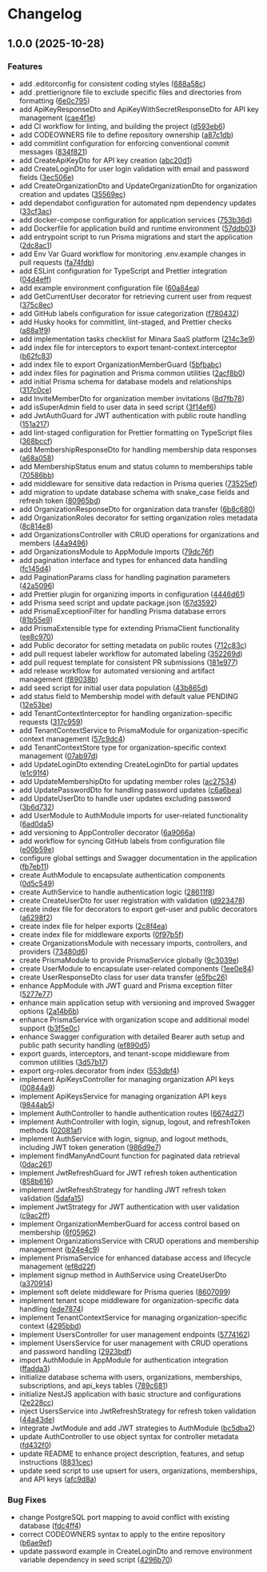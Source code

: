 # Changelog

## 1.0.0 (2025-10-28)


### Features

* add .editorconfig for consistent coding styles ([688a58c](https://github.com/habberrih/minara/commit/688a58c2f2a364521a89aa4fc6d102d403937cda))
* add .prettierignore file to exclude specific files and directories from formatting ([6e0c795](https://github.com/habberrih/minara/commit/6e0c7950d54837d1d9090f34c123b932a9afe487))
* add ApiKeyResponseDto and ApiKeyWithSecretResponseDto for API key management ([cae4f1e](https://github.com/habberrih/minara/commit/cae4f1e7c3e60eb424debcab1029ec9791093eee))
* add CI workflow for linting, and building the project ([d593eb6](https://github.com/habberrih/minara/commit/d593eb63816b90a1255265702b4db16d8c9bb0f8))
* add CODEOWNERS file to define repository ownership ([a87c1db](https://github.com/habberrih/minara/commit/a87c1dbeb93bbfabcb61b83606a62ee92877f0a3))
* add commitlint configuration for enforcing conventional commit messages ([834f821](https://github.com/habberrih/minara/commit/834f8213b098497dce6ec4164fa09a60c48dd10e))
* add CreateApiKeyDto for API key creation ([abc20d1](https://github.com/habberrih/minara/commit/abc20d1595a3cacc6948692ac398eb5326294b53))
* add CreateLoginDto for user login validation with email and password fields ([3ec506e](https://github.com/habberrih/minara/commit/3ec506ee5ecae94e7510b4a59e68d70972608fda))
* add CreateOrganizationDto and UpdateOrganizationDto for organization creation and updates ([35569ec](https://github.com/habberrih/minara/commit/35569ec323d5a2726bee16a79b85aa31c0580e12))
* add dependabot configuration for automated npm dependency updates ([33cf3ac](https://github.com/habberrih/minara/commit/33cf3ac5497448dd2be8594139a6a94b46c0e93d))
* add docker-compose configuration for application services ([753b36d](https://github.com/habberrih/minara/commit/753b36d37d4b772e072aad9d989c54bfdb1da241))
* add Dockerfile for application build and runtime environment ([57ddb03](https://github.com/habberrih/minara/commit/57ddb038c905f48bc0a62cdef5cd078f58652f9b))
* add entrypoint script to run Prisma migrations and start the application ([2dc8ac1](https://github.com/habberrih/minara/commit/2dc8ac16b8405882e7ca229ab54167050eca1f22))
* add Env Var Guard workflow for monitoring .env.example changes in pull requests ([fa74fdb](https://github.com/habberrih/minara/commit/fa74fdb297666160569028d656e3a7b0a0f0a3e5))
* add ESLint configuration for TypeScript and Prettier integration ([04d4eff](https://github.com/habberrih/minara/commit/04d4eff21354fa19008c05d6a7329705aa31457e))
* add example environment configuration file ([60a84ea](https://github.com/habberrih/minara/commit/60a84eac60947901fa9c6eb592b28930ca52b622))
* add GetCurrentUser decorator for retrieving current user from request ([375c8ec](https://github.com/habberrih/minara/commit/375c8eccb81ae10cc7f3b93568991e00fa2844ef))
* add GitHub labels configuration for issue categorization ([f780432](https://github.com/habberrih/minara/commit/f780432875c1e16705a93f9432e24abeb0713715))
* add Husky hooks for commitlint, lint-staged, and Prettier checks ([a88a1f9](https://github.com/habberrih/minara/commit/a88a1f93f5f6226a769cb5ba433063008d163dfc))
* add implementation tasks checklist for Minara SaaS platform ([214c3e9](https://github.com/habberrih/minara/commit/214c3e9f6ada9b2e7bf48c9c1e0a4e9b0d84d701))
* add index file for interceptors to export tenant-context.interceptor ([b62fc83](https://github.com/habberrih/minara/commit/b62fc834760db236b5ec06cca5779e5cd0c49fcb))
* add index file to export OrganizationMemberGuard ([5bfbabc](https://github.com/habberrih/minara/commit/5bfbabc5b56b4136ef5279d4874be55c8bd1ac8c))
* add index files for pagination and Prisma common utilities ([2acf8b0](https://github.com/habberrih/minara/commit/2acf8b0ad464fd7a604ed33371b7e3241739cd3d))
* add initial Prisma schema for database models and relationships ([317c0ce](https://github.com/habberrih/minara/commit/317c0cec340f97e16b74e4549d792a77dd4db2b5))
* add InviteMemberDto for organization member invitations ([8d7fb78](https://github.com/habberrih/minara/commit/8d7fb788480dffe260b8bee10862127e07171b1c))
* add isSuperAdmin field to user data in seed script ([3f14ef6](https://github.com/habberrih/minara/commit/3f14ef61c7108b7a7b889f7dcaed2f0519217734))
* add JwtAuthGuard for JWT authentication with public route handling ([151a217](https://github.com/habberrih/minara/commit/151a217fc280149f48624d37290cd871083fbfe0))
* add lint-staged configuration for Prettier formatting on TypeScript files ([368bccf](https://github.com/habberrih/minara/commit/368bccf20c2383d46be10985ddd39de249b02719))
* add MembershipResponseDto for handling membership data responses ([a68a058](https://github.com/habberrih/minara/commit/a68a0581f9bac9589673de235cd8ef004b154314))
* add MembershipStatus enum and status column to memberships table ([70586bb](https://github.com/habberrih/minara/commit/70586bbe1e3ec2e31d10d93f49c866d60e9911fa))
* add middleware for sensitive data redaction in Prisma queries ([73525ef](https://github.com/habberrih/minara/commit/73525ef15fc5b27b5a89db8f79b58c26348a09f4))
* add migration to update database schema with snake_case fields and refresh token ([80965bd](https://github.com/habberrih/minara/commit/80965bd4931db0a0959d5641edc194d24763e4b5))
* add OrganizationResponseDto for organization data transfer ([6b8c680](https://github.com/habberrih/minara/commit/6b8c6807480d81c32fc0828f7c98776071c876fe))
* add OrganizationRoles decorator for setting organization roles metadata ([8c814e8](https://github.com/habberrih/minara/commit/8c814e8c77ae7c40593b02c752f4ca2a814aa378))
* add OrganizationsController with CRUD operations for organizations and members ([44a9496](https://github.com/habberrih/minara/commit/44a94960b4e243bf93d6e06bed84c5c0a4fd3205))
* add OrganizationsModule to AppModule imports ([79dc76f](https://github.com/habberrih/minara/commit/79dc76faabcbce89873cea762b6088763c53b7fd))
* add pagination interface and types for enhanced data handling ([fc145d4](https://github.com/habberrih/minara/commit/fc145d40cc8e010fc0befd36574974888da3e6fd))
* add PaginationParams class for handling pagination parameters ([42a5096](https://github.com/habberrih/minara/commit/42a5096a72866e7a8f96b077313d5fcc5ab4287c))
* add Prettier plugin for organizing imports in configuration ([4446d61](https://github.com/habberrih/minara/commit/4446d61a480fb01e9b0182b0bbd47e3b46906024))
* add Prisma seed script and update package.json ([67d3592](https://github.com/habberrih/minara/commit/67d3592450ce489abe7e03680082d0b0cecfcc3b))
* add PrismaExceptionFilter for handling Prisma database errors ([81b55e9](https://github.com/habberrih/minara/commit/81b55e9a6b4c5ddc0ae8135f98a715fec7442912))
* add PrismaExtensible type for extending PrismaClient functionality ([ee8c970](https://github.com/habberrih/minara/commit/ee8c970d7d4130420d9246ac64d6c4d2d9809469))
* add Public decorator for setting metadata on public routes ([712c83c](https://github.com/habberrih/minara/commit/712c83cca5fc44e448a99737dc220e312f8e87d5))
* add pull request labeler workflow for automated labeling ([352269d](https://github.com/habberrih/minara/commit/352269d2efc19101834fee7c330f65f72ad4a342))
* add pull request template for consistent PR submissions ([181e977](https://github.com/habberrih/minara/commit/181e977d09128f9cd2c4662e3e600bb59095b541))
* add release workflow for automated versioning and artifact management ([f89038b](https://github.com/habberrih/minara/commit/f89038b684ef615913c1cc1bd17bf5442f6f67c7))
* add seed script for initial user data population ([43b865d](https://github.com/habberrih/minara/commit/43b865db6cdc0aca2465612bfe63d11f30f8fff7))
* add status field to Membership model with default value PENDING ([12e53be](https://github.com/habberrih/minara/commit/12e53be4f4c59f2c41e0b898e4f2bb6e792f8ea3))
* add TenantContextInterceptor for handling organization-specific requests ([317c959](https://github.com/habberrih/minara/commit/317c959d15cd5eaf1a015d7722a0e4cbdaf2ba39))
* add TenantContextService to PrismaModule for organization-specific context management ([57c9dc4](https://github.com/habberrih/minara/commit/57c9dc489d4a3d80ef675a3ddadc164fecc733f4))
* add TenantContextStore type for organization-specific context management ([07ab97d](https://github.com/habberrih/minara/commit/07ab97de070f52043ff0a0c2bc3d49c904f4d2a1))
* add UpdateLoginDto extending CreateLoginDto for partial updates ([e1c91f4](https://github.com/habberrih/minara/commit/e1c91f4f29e5dde37045917b224e965cb42c20b2))
* add UpdateMembershipDto for updating member roles ([ac27534](https://github.com/habberrih/minara/commit/ac275347d4e6c05a3f77849e4ce537ad3a4028bc))
* add UpdatePasswordDto for handling password updates ([c6a6bea](https://github.com/habberrih/minara/commit/c6a6beaa6393123fac9fdf810245173edfc00532))
* add UpdateUserDto to handle user updates excluding password ([3b6d732](https://github.com/habberrih/minara/commit/3b6d7324397b2be896acce12a7f22ea035fc91bf))
* add UserModule to AuthModule imports for user-related functionality ([6ad0da5](https://github.com/habberrih/minara/commit/6ad0da5a32b38fade0eeb0d32ce0d3edfa113a11))
* add versioning to AppController decorator ([6a9066a](https://github.com/habberrih/minara/commit/6a9066a73f6ff00fbdb7873b807e037e7c6ade76))
* add workflow for syncing GitHub labels from configuration file ([e00b59e](https://github.com/habberrih/minara/commit/e00b59ea7b376d70c153b35541f6a2bae978c831))
* configure global settings and Swagger documentation in the application ([fb7eb11](https://github.com/habberrih/minara/commit/fb7eb11e3d9301aa0007f3d7110804c2da172871))
* create AuthModule to encapsulate authentication components ([0d5c549](https://github.com/habberrih/minara/commit/0d5c549337ba94a2fcce046e88070ec0e001d5de))
* create AuthService to handle authentication logic ([28611f8](https://github.com/habberrih/minara/commit/28611f81acf306fe981e4a856dda55c76913efb4))
* create CreateUserDto for user registration with validation ([d923478](https://github.com/habberrih/minara/commit/d9234784967986eee0780dbdc6e6a5b15d342b3c))
* create index file for decorators to export get-user and public decorators ([a6298f2](https://github.com/habberrih/minara/commit/a6298f22f41edb594d347a0a0ece6810a5405ead))
* create index file for helper exports ([2c8f4ea](https://github.com/habberrih/minara/commit/2c8f4ea5961330a3b03bc69bb5968fb28d7ac457))
* create index file for middleware exports ([0f97b5f](https://github.com/habberrih/minara/commit/0f97b5fef0edd919aed042ab6cbff5d2097bb33a))
* create OrganizationsModule with necessary imports, controllers, and providers ([73480d6](https://github.com/habberrih/minara/commit/73480d6d14716ca1a59d124ccc64f96151fea11f))
* create PrismaModule to provide PrismaService globally ([9c3039e](https://github.com/habberrih/minara/commit/9c3039e44b42fb2969db8ebe9cb15d6959730f5d))
* create UserModule to encapsulate user-related components ([1ee0e84](https://github.com/habberrih/minara/commit/1ee0e8471f6d3dbc945d589b729deca10bfffa8e))
* create UserResponseDto class for user data transfer ([e5fbc26](https://github.com/habberrih/minara/commit/e5fbc26bc59d44a9115e7130a5f7fa8238342277))
* enhance AppModule with JWT guard and Prisma exception filter ([5277e77](https://github.com/habberrih/minara/commit/5277e778e084ca3fba8bcc0f078a8642947741d7))
* enhance main application setup with versioning and improved Swagger options ([2a14b6b](https://github.com/habberrih/minara/commit/2a14b6b2db8c20ad92b7f729d5e0229e06ce95d2))
* enhance PrismaService with organization scope and additional model support ([b3f5e0c](https://github.com/habberrih/minara/commit/b3f5e0c9c00cc5fc6876b98683d4919a8c188ee5))
* enhance Swagger configuration with detailed Bearer auth setup and public path security handling ([ef890d5](https://github.com/habberrih/minara/commit/ef890d50980cd29fb3511abf7c85b5ecbc0887af))
* export guards, interceptors, and tenant-scope middleware from common utilities ([3d57b17](https://github.com/habberrih/minara/commit/3d57b17cc07b07ff081f52f9e0986c6a249d0cb9))
* export org-roles.decorator from index ([553dbf4](https://github.com/habberrih/minara/commit/553dbf4b04658ef9d3a74b8ab58436f53be7399c))
* implement ApiKeysController for managing organization API keys ([00844a9](https://github.com/habberrih/minara/commit/00844a977d020be5f0d3157a47871f0fa2db8fe6))
* implement ApiKeysService for managing organization API keys ([9844ab5](https://github.com/habberrih/minara/commit/9844ab5b3f263aca633c981235226b5c46cbd53a))
* implement AuthController to handle authentication routes ([6674d27](https://github.com/habberrih/minara/commit/6674d277820822081a64b0fdce7bafa0bf2583ee))
* implement AuthController with login, signup, logout, and refreshToken methods ([02081af](https://github.com/habberrih/minara/commit/02081af22e18cc701e3a0fbf035ac30cc0b71328))
* implement AuthService with login, signup, and logout methods, including JWT token generation ([986d9e7](https://github.com/habberrih/minara/commit/986d9e72ddacdfe38940060f51a5c0506f0fbbf4))
* implement findManyAndCount function for paginated data retrieval ([0dac261](https://github.com/habberrih/minara/commit/0dac26154a816a60693bde4b9b546eafc3625632))
* implement JwtRefreshGuard for JWT refresh token authentication ([858b616](https://github.com/habberrih/minara/commit/858b6163b318c850174f010cbf4e60f18312cd64))
* implement JwtRefreshStrategy for handling JWT refresh token validation ([5dafa15](https://github.com/habberrih/minara/commit/5dafa15cc217e4e2d4bf327d25a5203ca4b82c30))
* implement JwtStrategy for JWT authentication with user validation ([c9ac2ff](https://github.com/habberrih/minara/commit/c9ac2ff36c0aad17a5cfc54342a298d0571a938e))
* implement OrganizationMemberGuard for access control based on membership ([6f05962](https://github.com/habberrih/minara/commit/6f05962358d9359f55178ffe957823d3eb3fc8f5))
* implement OrganizationsService with CRUD operations and membership management ([b24e4c9](https://github.com/habberrih/minara/commit/b24e4c9e91809c12aa852fb8959ef9e52a70a156))
* implement PrismaService for enhanced database access and lifecycle management ([ef8d22f](https://github.com/habberrih/minara/commit/ef8d22f68bfe6058a9769633f686f44090b04bfc))
* implement signup method in AuthService using CreateUserDto ([a370914](https://github.com/habberrih/minara/commit/a37091463ae145c42f58da5c78f04d0c8819d941))
* implement soft delete middleware for Prisma queries ([8607099](https://github.com/habberrih/minara/commit/8607099d4c73d60f0f9f9ef220c988d099ef4a23))
* implement tenant scope middleware for organization-specific data handling ([ede7874](https://github.com/habberrih/minara/commit/ede78749f2e4bfee349ee40b70fc16d0a2954b00))
* implement TenantContextService for managing organization-specific context ([4295bbd](https://github.com/habberrih/minara/commit/4295bbd48a539f73cee07351e3ea063cf52232d3))
* implement UsersController for user management endpoints ([5774162](https://github.com/habberrih/minara/commit/5774162f255f1ede5a95509d535ee1ef1c66ec33))
* implement UsersService for user management with CRUD operations and password handling ([2923bdf](https://github.com/habberrih/minara/commit/2923bdf787132c628727eaf30990cd8d0fa25c76))
* import AuthModule in AppModule for authentication integration ([ffadda3](https://github.com/habberrih/minara/commit/ffadda3a75df4b54546e0b6f6d4f8598d6cf8c29))
* initialize database schema with users, organizations, memberships, subscriptions, and api_keys tables ([789c681](https://github.com/habberrih/minara/commit/789c681f15216c8d4c3d80429dd572beefd878ee))
* initialize NestJS application with basic structure and configurations ([2e228cc](https://github.com/habberrih/minara/commit/2e228ccdef923e4fc929d9dca565901251f026bf))
* inject UsersService into JwtRefreshStrategy for refresh token validation ([44a43de](https://github.com/habberrih/minara/commit/44a43de621e27806948bacca22cbb5b9ce4c6bab))
* integrate JwtModule and add JWT strategies to AuthModule ([bc5dba2](https://github.com/habberrih/minara/commit/bc5dba2777796510a135366e25e5cd67f17844ad))
* update AuthController to use object syntax for controller metadata ([fd432f0](https://github.com/habberrih/minara/commit/fd432f07af645316133561231447396f162f3299))
* update README to enhance project description, features, and setup instructions ([8831cec](https://github.com/habberrih/minara/commit/8831cecf7f110901f08958b1e4b6c987fd61f2f3))
* update seed script to use upsert for users, organizations, memberships, and API keys ([afc9d8a](https://github.com/habberrih/minara/commit/afc9d8a6847dc984d0df5ec1bc83e230161f633b))


### Bug Fixes

* change PostgreSQL port mapping to avoid conflict with existing database ([fdc4ff4](https://github.com/habberrih/minara/commit/fdc4ff486a6331bde9756f73e7323753f696553e))
* correct CODEOWNERS syntax to apply to the entire repository ([b6ae9ef](https://github.com/habberrih/minara/commit/b6ae9efaf1c0f8a8c73e7b7ba35f64063e120ec2))
* update password example in CreateLoginDto and remove environment variable dependency in seed script ([4296b70](https://github.com/habberrih/minara/commit/4296b701db5ac071361666b3e1fd53f393807148))
